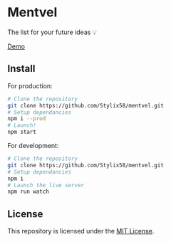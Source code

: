 # Mentvel
The list for your future ideas 💡

[Demo](https://mentvel.glitch.me)
## Install
For production:

```sh
# Clone the repository
git clone https://github.com/Stylix58/mentvel.git
# Setup dependancies
npm i --prod
# Launch!
npm start
```

For development:

```sh
# Clone the repository
git clone https://github.com/Stylix58/mentvel.git
# Setup dependancies
npm i
# Launch the live server
npm run watch
```

## License
This repository is licensed under the [MIT License](LICENSE.txt).
